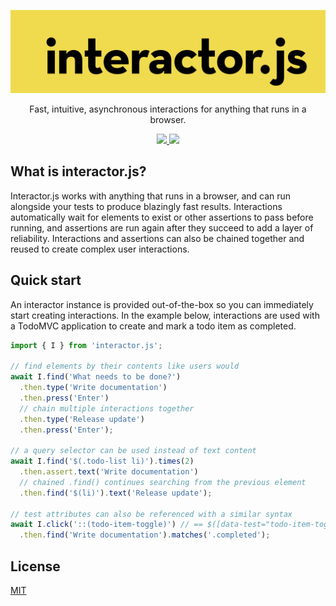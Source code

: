 <p align="center">
  <a href="https://interactorjs.io">
    <img alt="interactor.js" width="600px" src="https://raw.githubusercontent.com/wwilsman/interactor.js/main/logo.svg?sanitize=true"/>
  </a>
</p>

<p align="center">
  Fast, intuitive, asynchronous interactions for anything that runs in a browser.
</p>

<p align="center">
  <a href="https://github.com/wwilsman/interactor.js/actions/workflows/test.yml">
    <img src="https://github.com/wwilsman/interactor.js/actions/workflows/test.yml/badge.svg" />
  </a>
  <a href="https://codecov.io/github/wwilsman/interactor.js" >
    <img src="https://codecov.io/github/wwilsman/interactor.js/graph/badge.svg?token=DhhDTLNhXn"/>
  </a>
</p>

## What is interactor.js?

Interactor.js works with anything that runs in a browser, and can run alongside your tests to
produce blazingly fast results. Interactions automatically wait for elements to exist or other
assertions to pass before running, and assertions are run again after they succeed to add a layer of
reliability. Interactions and assertions can also be chained together and reused to create complex
user interactions.

## Quick start

An interactor instance is provided out-of-the-box so you can immediately start creating
interactions. In the example below, interactions are used with a TodoMVC application to create and
mark a todo item as completed.

``` javascript
import { I } from 'interactor.js';

// find elements by their contents like users would
await I.find('What needs to be done?')
  .then.type('Write documentation')
  .then.press('Enter')
  // chain multiple interactions together
  .then.type('Release update')
  .then.press('Enter');

// a query selector can be used instead of text content
await I.find('$(.todo-list li)').times(2)
  .then.assert.text('Write documentation')
  // chained .find() continues searching from the previous element
  .then.find('$(li)').text('Release update');

// test attributes can also be referenced with a similar syntax
await I.click('::(todo-item-toggle)') // == $([data-test="todo-item-toggle"])
  .then.find('Write documentation').matches('.completed');
```

## License

[MIT](https://github.com/wwilsman/interactor.js/blob/main/LICENSE)
